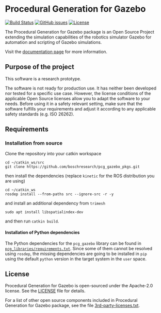 # Procedural Generation for Gazebo

[![Build Status](https://travis-ci.org/boschresearch/pcg_gazebo_pkgs.svg?branch=master)](https://travis-ci.org/boschresearch/pcg_gazebo_pkgs)
[![GitHub issues](https://img.shields.io/github/issues/boschresearch/pcg_gazebo_pkgs.svg)](https://github.com/boschresearch/pcg_gazebo_pkgs/issues)
[![License](https://img.shields.io/badge/license-Apache%202-blue.svg)](https://github.com/uuvsimulator/uuv_simulator/blob/master/LICENSE)

The Procedural Generation for Gazebo package is an Open Source
Project extending the simulation capabilities of the robotics simulator Gazebo
for automation and scripting of Gazebo simulations.

Visit the [documentation page](https://boschresearch.github.io/pcg_gazebo_pkgs/) for more information.

## Purpose of the project

This software is a research prototype.

The software is not ready for production use. It has neither been developed nor
tested for a specific use case. However, the license conditions of the
applicable Open Source licenses allow you to adapt the software to your needs.
Before using it in a safety relevant setting, make sure that the software
fulfills your requirements and adjust it according to any applicable safety
standards (e.g. ISO 26262).

## Requirements

### Installation from source

Clone the repository into your catkin workspace

```
cd ~/catkin_ws/src
git clone https://github.com/boschresearch/pcg_gazebo_pkgs.git
```

then install the dependencies (replace `kinetic` for the ROS distribution you are using)

```
cd ~/catkin_ws
rosdep install --from-paths src --ignore-src -r -y
```

and install an additional dependency from `trimesh`

```
sudo apt install libspatialindex-dev
```

and then run `catkin build`.

#### Installation of Python dependencies

The Python dependencies for the `pcg_gazebo` library can be found in [`pcg_libraries/requirements.txt`](https://github.com/boschresearch/pcg_gazebo_pkgs/blob/master/pcg_libraries/requirements.txt).
Since some of them cannot be resolved using `rosdep`, the missing dependencies are going
to be installed in `pip` using the default `python` version in the target system in the `user` 
space.

## License

Procedural Generation for Gazebo is open-sourced under the Apache-2.0 license. See the [LICENSE](https://github.com/boschresearch/pcg_gazebo_pkgs/blob/master/LICENSE) file for details.

For a list of other open source components included in Procedural Generation for Gazebo package, see the file [3rd-party-licenses.txt](https://github.com/boschresearch/pcg_gazebo_pkgs/blob/master/3rd-party-licenses.txt).
